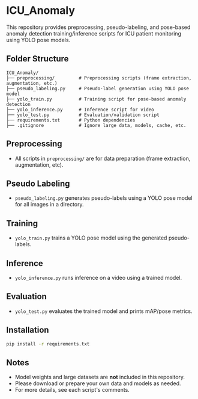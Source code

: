 # ICU_Anomaly

This repository provides preprocessing, pseudo-labeling, and pose-based anomaly detection training/inference scripts for ICU patient monitoring using YOLO pose models.

## Folder Structure

```
ICU_Anomaly/
├── preprocessing/         # Preprocessing scripts (frame extraction, augmentation, etc.)
├── pseudo_labeling.py     # Pseudo-label generation using YOLO pose model
├── yolo_train.py          # Training script for pose-based anomaly detection
├── yolo_inference.py      # Inference script for video
├── yolo_test.py           # Evaluation/validation script
├── requirements.txt       # Python dependencies
├── .gitignore             # Ignore large data, models, cache, etc.
```

## Preprocessing
- All scripts in `preprocessing/` are for data preparation (frame extraction, augmentation, etc).

## Pseudo Labeling
- `pseudo_labeling.py` generates pseudo-labels using a YOLO pose model for all images in a directory.

## Training
- `yolo_train.py` trains a YOLO pose model using the generated pseudo-labels.

## Inference
- `yolo_inference.py` runs inference on a video using a trained model.

## Evaluation
- `yolo_test.py` evaluates the trained model and prints mAP/pose metrics.

## Installation
```bash
pip install -r requirements.txt
```

## Notes
- Model weights and large datasets are **not** included in this repository.
- Please download or prepare your own data and models as needed.
- For more details, see each script's comments. 
